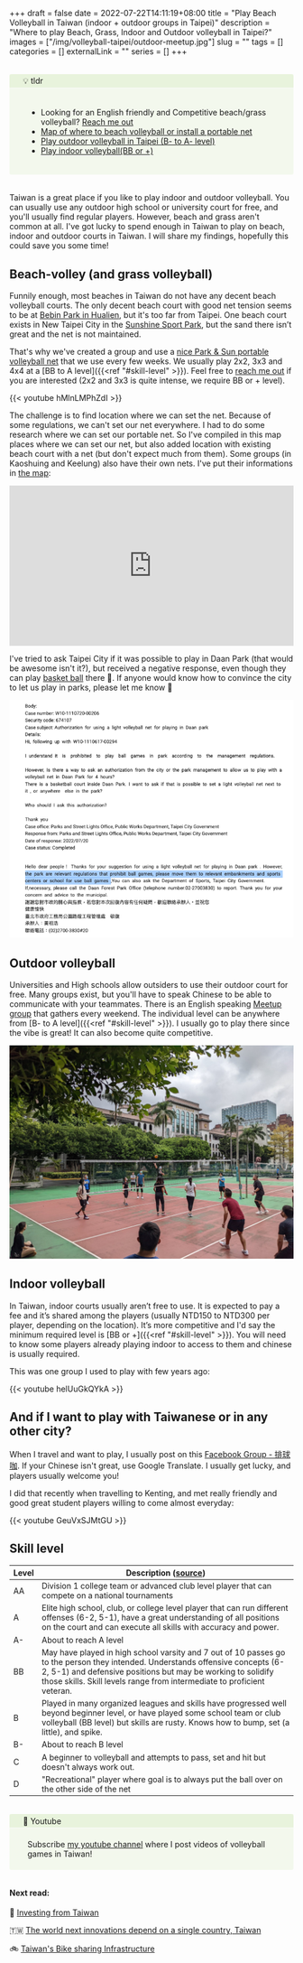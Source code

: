 +++ 
draft = false
date = 2022-07-22T14:11:19+08:00
title = "Play Beach Volleyball in Taiwan (indoor + outdoor groups in Taipei)"
description = "Where to play Beach, Grass, Indoor and Outdoor volleyball in Taipei?"
images = ["/img/volleyball-taipei/outdoor-meetup.jpg"]
slug = "" 
tags = []
categories = []
externalLink = ""
series = []
+++

<style>
.notice.question .notice-title {
    background-color: #8bc34a1a;
}

.notice .notice-title {
    margin: 0 -0.75rem;
    padding: 0.2rem 1.5rem;
    border-bottom: 1px solid #fafafa;
}
.notice .notice-content {
    padding: 20px;
}

.notice.question {
    background-color: #9ccc651a;
}

.notice {
    border-radius: 0.2rem;
    position: relative;
    margin: 2rem 0;
    padding: 0 0.75rem;
    overflow: auto;
}

 
.map-responsive{

    overflow:hidden;

    padding-bottom:56.25%;

    position:relative;

    height:0;

}

.map-responsive iframe{

    left:0;

    top:0;

    height:100%;

    width:100%;

    position:absolute;

}

</style>

<div class="notice question">
  <div class="notice-title">
    💡 tldr
  </div>
  <div class="notice-content">
    <ul>
        <li>Looking for an English friendly and Competitive beach/grass volleyball? <a href="/about">Reach me out</li>
        <li><a href="https://www.google.com/maps/d/viewer?mid=1rZCw3SdiIVBASaNPQgN9-O2cCEv9TVQ&hl=en&ll=23.580052342615517%2C121.05340829999996&z=9">Map of where to beach volleyball or install a portable net</a></li>
        <li><a href="#outdoor-volleyball">Play outdoor volleyball in Taipei (B- to A- level)</a></li>
        <li><a href="#indoor-volleyball">Play indoor volleyball(BB or +)</a></li>
    </ul>
  </div>
</div>

Taiwan is a great place if you like to play indoor and outdoor volleyball. You can usually use any outdoor high school or university court for free, and you'll usually find regular players. However, beach and grass aren't common at all.  I've got lucky to spend enough in Taiwan to play on beach, indoor and outdoor courts in Taiwan. I will share my findings,  hopefully this could save you some time!

## Beach-volley (and grass volleyball)

Funnily enough, most beaches in Taiwan do not have any decent beach volleyball courts. The only decent beach court with good net tension seems to be at [Bebin Park in Hualien](https://www.google.com/maps?cid=15490952783537478442), but it's too far from Taipei. One beach court exists in New Taipei City in the [Sunshine Sport Park](https://goo.gl/maps/BkCM96u4DDPafrocA), but the sand there isn’t great and the net is not maintained.

That's why we've created a group and use a [nice Park & Sun portable volleyball net](https://www.parksun.com/Volleyball/Sets/spectrum-classic-volleyball-set.php) that we use every few weeks. We usually play 2x2, 3x3 and 4x4 at a [BB to A level]({{<ref "#skill-level" >}}). Feel free to [reach me out](/about/) if you are interested (2x2 and 3x3 is quite intense, we require BB or + level). 

{{< youtube hMlnLMPhZdI >}}

 The challenge is to find location where we can set the net. Because of some regulations, we can't set our net everywhere. I had to do some research where we can set our portable net. So I've compiled in this map places where we can set our net, but also added location with existing beach court with a net  (but don't expect much from them). Some groups (in Kaoshuing and Keelung) also have their own nets. I've put their informations in [the map](https://www.google.com/maps/d/viewer?mid=1rZCw3SdiIVBASaNPQgN9-O2cCEv9TVQ&hl=en&ll=23.580052342615545%2C121.05340829999996&z=8): 

<div class="map-responsive">

<iframe src="https://www.google.com/maps/d/embed?mid=1rZCw3SdiIVBASaNPQgN9-O2cCEv9TVQ&hl=en&ehbc=2E312F" width="860" height="850" frameborder="0" style="border:0" allowfullscreen></iframe>

</div>

<!-- <iframe src="https://www.google.com/maps/d/embed?mid=1rZCw3SdiIVBASaNPQgN9-O2cCEv9TVQ&hl=en&ehbc=2E312F" width="860" height="850"></iframe> -->

I've tried to ask Taipei City if it was possible to play in Daan Park (that would be awesome isn't it?), but received a negative response, even though they can play [basket ball](https://goo.gl/maps/hSfF91PNTJGXdNcNA) there 🤔. If anyone would know how to convince the city to let us play in parks, please let me know 🙏 

![Ask Taipei City to use net in Parks](/img/volleyball-taipei/taipei-city-use-net-in-parks.png)




## Outdoor volleyball 

Universities and High schools allow outsiders to use their outdoor court for free. Many groups exist, but you'll have to speak Chinese to be able to communicate with your teammates. There is an English speaking [Meetup group](https://www.meetup.com/taipei-sports-and-social-club/) that gathers every weekend. The individual level can be anywhere from [B- to A level]({{<ref "#skill-level" >}}). I usually go to play there since the vibe is great! It can also become quite competitive. 

![Outdoor meetup volleyball Taipei](/img/volleyball-taipei/outdoor-meetup.jpg)


## Indoor volleyball
In Taiwan, indoor courts usually aren’t free to use. It is expected to pay a fee and it’s shared among the players (usually NTD150 to NTD300 per player, depending on the location). It’s more competitive and I'd say the minimum required level is [BB or +]({{<ref "#skill-level" >}}).  You will need to know some players already playing indoor to access to them and chinese is usually required. 

This was one group I used to play with few years ago: 

{{< youtube helUuGkQYkA >}}

## And if I want to play with Taiwanese or in any other city?

When I travel and want to play, I usually post on this [Facebook Group - 排球咖](https://www.facebook.com/groups/186877438033868). If your Chinese isn't great, use Google Translate. I usually get lucky, and players usually welcome you! 

I did that recently when travelling to Kenting, and met really friendly and good great student players willing to come almost everyday: 

{{< youtube GeuVxSJMtGU >}}


## Skill level


   Level | Description ([source](https://rocklandvolleyball.net/skill-level))
---------|------
AA|Division 1 college team or advanced club level player that can compete on a national tournaments
A|Elite high school, club, or college level player that can run different offenses (6-2, 5-1), have a great understanding of all positions on the court and can execute all skills with accuracy and power.
A-| About to reach A level
BB|May have played in high school varsity and 7 out of 10 passes go to the person they intended. Understands offensive concepts (6-2, 5-1) and defensive positions but may be working to solidify those skills. Skill levels range from intermediate to proficient veteran.
B|Played in many organized leagues and skills have progressed well beyond beginner level, or have played some school team or club volleyball (BB level) but skills are rusty. Knows how to bump, set (a little), and spike.
B-| About to reach B level
C|A beginner to volleyball and attempts to pass, set and hit but doesn't always work out.
D|"Recreational" player where goal is to always put the ball over on the other side of the net





<div class="notice question">
  <div class="notice-title">
    🎥 Youtube
  </div>
  <div class="notice-content">
    Subscribe  <a href="https://www.youtube.com/channel/UCqVdw5S5EmHhaZRORP-g2YA">my youtube channel</a>  where I post videos of volleyball games in Taiwan!
  </div>
</div>


#### Next read:

🏦 [Investing from Taiwan](/posts/investing-from-taiwan/)

🇹🇼 [The world next innovations depend on a single country, Taiwan](/posts/world-innovation-taiwan-semiconductors/)

🚲 [Taiwan's Bike sharing Infrastructure](/posts/taiwan-youbike-bike-sharing/)
